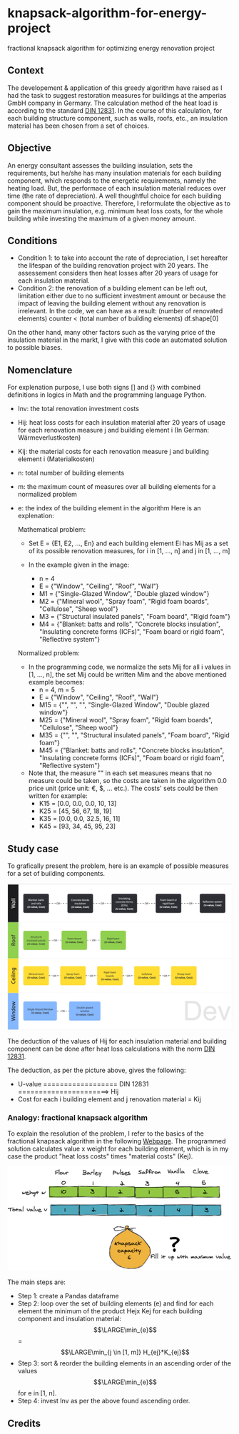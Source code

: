 # knapsack-algorithm-for-energy-project
fractional knapsack algorithm for optimizing energy renovation project

## Context
The developement & application of this greedy algorithm have raised as I had the task to suggest restoration measures for buildings at the amperias GmbH company in Germany. The calculation method of the heat load is according to the standard [DIN 12831](https://www.din.de/de/mitwirken/normenausschuesse/nhrs/veroeffentlichungen/wdc-beuth:din21:261292587). In the course of this calculation, for each building structure component, such as walls, roofs, etc., an insulation material has been chosen from a set of choices.

## Objective
An energy consultant assesses the building insulation, sets the requirements, but he/she has many insulation materials for each building component, which responds to the energetic requirements, namely the heating load. But, the performace of each insulation material reduces over time (the rate of depreciation). A well thoughtful choice for each building component should be proactive.
Therefore, I reformulate the objective as to gain the maximum insulation, e.g. minimum heat loss costs, for the whole building while investing the maximum of a given money amount.

## Conditions
- Condition 1: to take into account the rate of depreciation, I set hereafter the lifespan of the building renovation project with 20 years. The assessement considers then heat losses after 20 years of usage for each insulation material.
- Condition 2: the renovation of a building element can be left out, limitation either due to no sufficient investment amount or because the impact of leaving the building element without any renovation is irrelevant. In the code, we can have as a result: (number of renovated elements) counter < (total number of building elements) df.shape[0]

On the other hand, many other factors such as the varying price of the insulation material in the markt, I give with this code an automated solution to possible biases.

## Nomenclature

For explenation purpose, I use both signs [] and {} with combined definitions in logics in Math and the programming language Python.

- Inv: the total renovation investment costs
- Hij: heat loss costs for each insulation material after 20 years of usage for each renovation measure j and building element i (In German: Wärmeverlustkosten)
- Kij: the material costs for each renovation measure j and building element i (Materialkosten)
- n: total number of building elements
- m: the maximum count of measures over all building elements for a normalized problem
- e: the index of the building element in the algorithm
Here is an explenation:

  Mathematical problem:

  - Set E = {E1, E2, ..., En} and each building element Ei has Mij as a set of its possible renovation measures, for i in [1, ..., n] and j in [1, ..., m]</br>
  - In the example given in the image:</br>

    - n = 4
    - E = {"Window", "Ceiling", "Roof", "Wall"}
    - M1 = {"Single-Glazed Window", "Double glazed window"}
    - M2 = {"Mineral wool", "Spray foam", "Rigid foam boards", "Cellulose", "Sheep wool"}
    - M3 = {"Structural insulated panels", "Foam board", "Rigid foam"}
    - M4 = {"Blanket: batts and rolls", "Concrete blocks insulation", "Insulating concrete forms (ICFs)", "Foam board or rigid foam", "Reflective system"}</br>

  Normalized problem:

  - In the programming code, we normalize the sets Mij for all i values in [1, ..., n], the set Mij could be written Mim and the above mentioned example becomes:
    - n = 4, m = 5
    - E = {"Window", "Ceiling", "Roof", "Wall"}
    - M15 = {"", "", "", "Single-Glazed Window", "Double glazed window"}
    - M25 = {"Mineral wool", "Spray foam", "Rigid foam boards", "Cellulose", "Sheep wool"}
    - M35 = {"", "", "Structural insulated panels", "Foam board", "Rigid foam"}
    - M45 = {"Blanket: batts and rolls", "Concrete blocks insulation", "Insulating concrete forms (ICFs)", "Foam board or rigid foam", "Reflective system"}
  - Note that, the measure "" in each set measures means that no measure could be taken, so the costs are taken in the algorithm 0.0 price unit (price unit: €, $, ... etc.). The costs' sets could be then written for example:
    - K15 = [0.0, 0.0, 0.0, 10, 13]
    - K25 = [45, 56, 67, 18, 19]
    - K35 = [0.0, 0.0, 32.5, 16, 11]
    - K45 = [93, 34, 45, 95, 23]

## Study case

To grafically present the problem, here is an example of possible measures for a set of building components.

![Renovation project - Presentation example with four building components](<resources/renovation for a building - diagram.jpg>)

The deduction of the values of Hij for each insulation material and building component can be done after heat loss calculations with the norm [DIN 12831](https://www.din.de/de/mitwirken/normenausschuesse/nhrs/veroeffentlichungen/wdc-beuth:din21:261292587).

The deduction, as per the picture above, gives the following:
- U-value ================== DIN 12831 ======================> Hij
- Cost for each i building element and j renovation material = Kij

### Analogy: fractional knapsack algorithm

To explain the resolution of the problem, I refer to the basics of the fractional knapsack algorithm in the following [Webpage](https://algodaily.com/lessons/getting-to-know-greedy-algorithms-through-examples/fractional-knapsack-problem). The programmed solution calculates value x weight for each building element, which is in my case the product "heat loss costs" times "material costs" (Kej). 

![Example of a fractional knapsack problem](<resources/Fractional Knapsack Problem.png>)

The main steps are:
- Step 1: create a Pandas dataframe
- Step 2: loop over the set of building elements (e) and find for each element the minimum of the product Hejx Kej for each building component and insulation material:
  $$\LARGE\min_{e}$$ = $$\LARGE\min_{j \in [1, m]} H_{ej}*K_{ej}$$
- Step 3: sort & reorder the building elements in an ascending order of the values $$\LARGE\min_{e}$$ for e in [1, n].
- Step 4: invest Inv as per the above found ascending order.

## Credits


